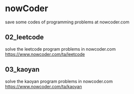 # nowCoder

save some codes of programming problems at nowcoder.com


## 02_leetcode
solve the leetcode program problems in nowcoder.com  
https://www.nowcoder.com/ta/leetcode

## 03_kaoyan
solve the kaoyan program problems in nowcoder.com  
https://www.nowcoder.com/ta/kaoyan
